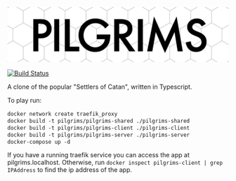 ![header](doc/header-simple.jpg "Pilgrims")

[![Build Status](https://jenkins.anderswind.dk/buildStatus/icon?job=Pilgrims/master)](https://jenkins.anderswind.dk/job/Pilgrims/job/master/)

A clone of the popular "Settlers of Catan", written in Typescript.

To play run: 

    docker network create traefik_proxy
    docker build -t pilgrims/pilgrims-shared ./pilgrims-shared
    docker build -t pilgrims/pilgrims-client ./pilgrims-client
    docker build -t pilgrims/pilgrims-server ./pilgrims-server
    docker-compose up -d

If you have a running traefik service you can access the app at pilgrims.localhost. 
Otherwise, run `docker inspect pilgrims-client | grep IPAddress` to find the ip address of the app.
